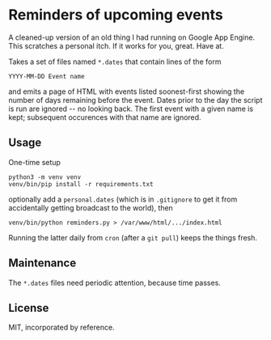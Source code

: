 # Reminders of upcoming events

A cleaned-up version of an old thing I had running on Google App Engine.
This scratches a personal itch. If it works for you, great. Have at.

Takes a set of files named `*.dates` that contain lines of the form

    YYYY-MM-DD Event name

and emits a page of HTML with events listed soonest-first showing the number of days remaining before the event.
Dates prior to the day the script is run are ignored -- no looking back.
The first event with a given name is kept; subsequent occurences with that name are ignored.

## Usage

One-time setup

    python3 -m venv venv
    venv/bin/pip install -r requirements.txt

optionally add a `personal.dates` (which is in `.gitignore` to get it from accidentally getting broadcast to the world), then

    venv/bin/python reminders.py > /var/www/html/.../index.html

Running the latter daily from `cron` (after a `git pull`) keeps the things fresh.

## Maintenance

The `*.dates` files need periodic attention, because time passes.

## License

MIT, incorporated by reference.
